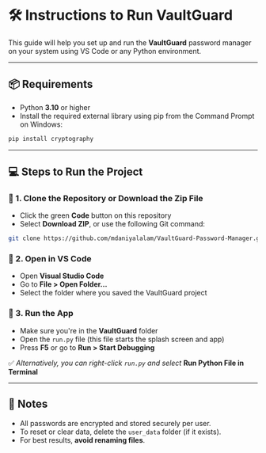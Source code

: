 # 🛠️ Instructions to Run VaultGuard

This guide will help you set up and run the **VaultGuard** password manager on your system using VS Code or any Python environment.

---

## 📦 Requirements

- Python **3.10** or higher  
- Install the required external library using pip from the Command Prompt on Windows:

```bash
pip install cryptography
```
---

## 💻 Steps to Run the Project

### 🔹 1. Clone the Repository or Download the Zip File

- Click the green **Code** button on this repository
- Select **Download ZIP**, or use the following Git command:

```bash
git clone https://github.com/mdaniyalalam/VaultGuard-Password-Manager.git
```

### 🔹 2. Open in VS Code

- Open **Visual Studio Code**
- Go to **File > Open Folder...**
- Select the folder where you saved the VaultGuard project

### 🔹 3. Run the App

- Make sure you're in the **VaultGuard** folder
- Open the `run.py` file (this file starts the splash screen and app)
- Press **F5** or go to **Run > Start Debugging**

✅ *Alternatively, you can right-click `run.py` and select* **Run Python File in Terminal**

---

## 🔐 Notes

- All passwords are encrypted and stored securely per user.
- To reset or clear data, delete the `user_data` folder (if it exists).
- For best results, **avoid renaming files**.

